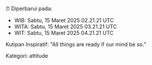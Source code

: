 ⏰ Diperbarui pada:
- WIB: Sabtu, 15 Maret 2025 02.21.21 UTC
- WITA: Sabtu, 15 Maret 2025 03.21.21 UTC
- WIT: Sabtu, 15 Maret 2025 04.21.21 UTC

Kutipan Inspiratif:
"All things are ready if our mind be so."


Kategori: attitude

